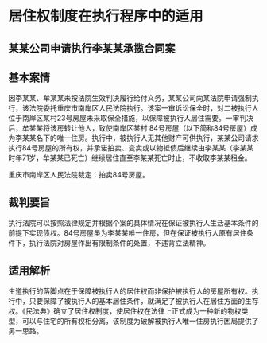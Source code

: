# 居住权制度在执行程序中的适用



## 某某公司申请执行李某某承揽合同案

## 基本案情

因李某某、牟某某未按法院生效判决履行给付义务，某某公司向某法院申请强制执行，该法院委托重庆市南岸区人民法院执行。该案一审诉讼保全时，对二被执行人位于南岸区某村23号房屋未采取保全措施，以保障被执行人居住需要。一审判决后，牟某某将该房转让他人，致使南岸区某村 84号房屋（以下简称84号房屋）成为李某某名下的唯一住房。执行中，被执行人无其他财产可供执行，某某公司请求执行84号房屋的所有权，并承诺拍卖、变卖或以物抵债后继续由李某某（李某某时年71岁，牟某某已死亡）继续居住直至李某某死亡时止，不收取李某某租金。

重庆市南岸区人民法院裁定：拍卖84号房屋。

## 裁判要旨

执行法院可以按照法律规定并根据个案的具体情况在保证被执行人生活基本条件的前提下实现债权。84号房屋虽为李某某唯一住房，但在保证被执行人原有居住条件下，执行法院对房屋作出有限制条件的处置，不违背立法精神。

## 适用解析

生道执行的落脚点在于保障被执行人的居住权而非保护被执行人的房屋所有权。执行中，只要保障了被执行人的基本居住条件，就满足了被执行人在居住方面的生存权。《民法典》确立了居住权制度，使居住权在法律上正式成为一种新的物权类型，可以与住宅的所有权相分离，该制度为破解被执行人唯一住房执行困局提供了另一思路。